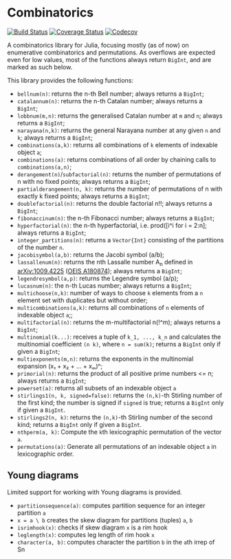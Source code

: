 # Combinatorics

[![Build Status](https://travis-ci.org/JuliaMath/Combinatorics.jl.svg?branch=master)](https://travis-ci.org/JuliaMath/Combinatorics.jl)
[![Coverage Status](https://coveralls.io/repos/github/JuliaMath/Combinatorics.jl/badge.svg?branch=master)](https://coveralls.io/github/JuliaMath/Combinatorics.jl?branch=master)
[![Codecov](https://codecov.io/gh/JuliaMath/Combinatorics.jl/branch/master/graph/badge.svg)](https://codecov.io/gh/JuliaMath/Combinatorics.jl)

A combinatorics library for Julia, focusing mostly (as of now) on enumerative
combinatorics and permutations.  As overflows are expected even for low values,
most of the functions always return `BigInt`, and are marked as such below.

This library provides the following functions:
 - `bellnum(n)`: returns the n-th Bell number; always returns a `BigInt`;
 - `catalannum(n)`: returns the n-th Catalan number; always returns a `BigInt`;
 - `lobbnum(m,n)`: returns the generalised Catalan number at `m` and `n`; always returns a `BigInt`;
 - `narayana(n,k)`: returns the general Narayana number at any given `n` and `k`; always returns a `BigInt`;
 - `combinations(a,k)`: returns all combinations of `k` elements of indexable object `a`;
 - `combinations(a)`: returns combinations of all order by chaining calls to `combinations(a,n)`;
 - `derangement(n)`/`subfactorial(n)`: returns the number of permutations of n with no fixed points; always returns a `BigInt`;
 - `partialderangement(n, k)`: returns the number of permutations of n with exactly k fixed points; always returns a `BigInt`;
 - `doublefactorial(n)`: returns the double factorial n!!; always returns a `BigInt`;
 - `fibonaccinum(n)`: the n-th Fibonacci number; always returns a `BigInt`;
 - `hyperfactorial(n)`: the n-th hyperfactorial, i.e. prod([i^i for i = 2:n]; always returns a `BigInt`;
 - `integer_partitions(n)`: returns a `Vector{Int}` consisting of the partitions of the number `n`.
 - `jacobisymbol(a,b)`: returns the Jacobi symbol (a/b);
 - `lassallenum(n)`: returns the nth Lassalle number A<sub>n</sub> defined in [arXiv:1009.4225](http://arxiv.org/abs/1009.4225) ([OEIS A180874](http://oeis.org/A180874)); always returns a `BigInt`;
 - `legendresymbol(a,p)`: returns the Legendre symbol (a/p);
 - `lucasnum(n)`: the n-th Lucas number; always returns a `BigInt`;
 - `multichoose(n,k)`: number of ways to choose `k` elements from a `n` element set with duplicates but without order;
 - `multicombinations(a,k)`: returns all combinations of `n` elements of indexable object `a`;;
 - `multifactorial(n)`: returns the m-multifactorial n(!^m); always returns a `BigInt`;
 - `multinomial(k...)`: receives a tuple of `k_1, ..., k_n` and calculates the multinomial coefficient `(n k)`, where `n = sum(k)`; returns a `BigInt` only if given a `BigInt`;
 - `multiexponents(m,n)`: returns the exponents in the multinomial expansion (x₁ + x₂ + ... + xₘ)ⁿ;
 - `primorial(n)`: returns the product of all positive prime numbers <= n; always returns a `BigInt`;
 - `powerset(a)`: returns all subsets of an indexable object `a`
 - `stirlings1(n, k, signed=false)`: returns the `(n,k)`-th Stirling number of the first kind; the number is signed if `signed` is true; returns a `BigInt` only if given a `BigInt`.
 - `stirlings2(n, k)`: returns the `(n,k)`-th Stirling number of the second kind; returns a `BigInt` only if given a `BigInt`.
 - `nthperm(a, k)`: Compute the `k`th lexicographic permutation of the vector `a`.
 - `permutations(a)`: Generate all permutations of an indexable object `a` in lexicographic order.

Young diagrams
--------------
Limited support for working with Young diagrams is provided.

- `partitionsequence(a)`: computes partition sequence for an integer partition `a`
- `x = a \ b` creates the skew diagram for partitions (tuples) `a`, `b`
- `isrimhook(x)`: checks if skew diagram `x` is a rim hook
- `leglength(x)`: computes leg length of rim hook `x`
- `character(a, b)`: computes character the partition `b` in the `a`th irrep of Sn
